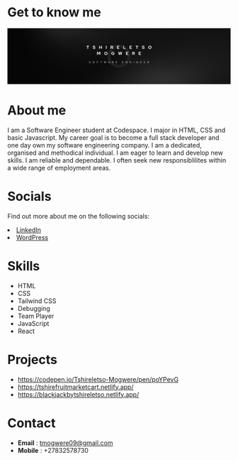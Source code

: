   # Get to know me
  <img src="Blue And Green Professional Technology LinkedIn Banner.png">

  # About me
  I am a Software Engineer student at Codespace. I major in HTML, CSS and basic Javascript. My career goal is to become a full stack developer and one day own my software engineering company. 
  I am a dedicated, organised and methodical individual. I am eager to learn and develop new skills. I am reliable and dependable.
  I often seek new responsiblilites within a wide range of employment areas.

  # Socials
  Find out more about me on the following socials:
      <link rel="stylesheet" href="https://cdnjs.cloudflare.com/ajax/libs/font-awesome/4.7.0/css/font-awesome.min.css">
   <li><a href="https://www.linkedin.com/in/tshireletso-mogwere-8aaba6246/"><i class="fa fa-linkedin-square"></i> LinkedIn</a></li>
   <li><a href="https://wordpress.com/posts/tshire02.wordpress.com"><i class="fa fa-wordpress"></i> WordPress</a></li>
   
  # Skills
  - HTML
  - CSS
  - Tailwind CSS
  - Debugging
  - Team Player
  - JavaScript
  - React

    
  # Projects 
  - https://codepen.io/Tshireletso-Mogwere/pen/poYPevG
  - https://tshirefruitmarketcart.netlify.app/
  - https://blackjackbytshireletso.netlify.app/
  
  # Contact
  - **Email** : tmogwere09@gmail.com
  - **Mobile** : +27832578730
  
  
  

